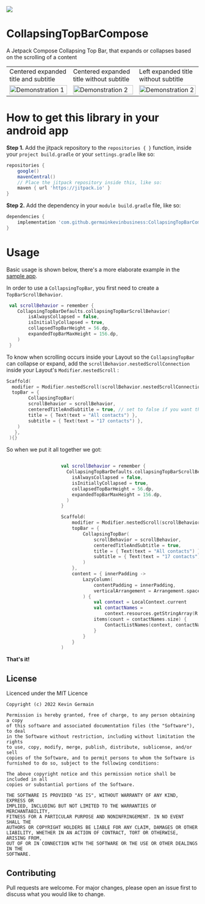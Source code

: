 [![](https://jitpack.io/v/germainkevinbusiness/CollapsingTopBarCompose.svg)](https://jitpack.io/#germainkevinbusiness/CollapsingTopBarCompose)
# CollapsingTopBarCompose
A Jetpack Compose Collapsing Top Bar, that expands or collapses based on the scrolling of a content

<table>
  <tr>
    <td>Centered expanded title and subtitle</td>
     <td>Centered expanded title without subtitle</td>
    <td>Left expanded title without subtitle</td>
  </tr>
  <tr>
    <td valign="top"><img src="https://user-images.githubusercontent.com/83923717/170046931-3f9cf06e-9476-4ea1-a932-34d3197a47df.gif" alt="Demonstration 1" width="100%" height="auto"/></td>
    <td valign="top"><img src="https://user-images.githubusercontent.com/83923717/170036886-f340d845-b5f8-475d-93ea-709652aa6ad6.gif" alt="Demonstration 2" width="100%" height="auto"/></td>
    <td valign="top"><img src="https://user-images.githubusercontent.com/83923717/170043487-5e78724b-bd66-4617-b703-624281d49c2a.gif" alt="Demonstration 2" width="100%" height="auto"/></td>
  </tr>
 </table>

# How to get this library in your android app

**Step 1.** Add the jitpack repository to the ``repositories { }``  function, inside
your ``project build.gradle`` or your ``settings.gradle`` like so:

```groovy
repositories {
    google()
    mavenCentral()
    // Place the jitpack repository inside this, like so:
    maven { url 'https://jitpack.io' }
}
```

**Step 2.** Add the dependency in your ``` module build.gradle ``` file, like so:

```groovy
dependencies {
    implementation 'com.github.germainkevinbusiness:CollapsingTopBarCompose:1.0.0-alpha05'
}
```

# Usage
Basic usage is shown below, there's a more elaborate example in
the [sample app](https://github.com/germainkevinbusiness/CollapsingTopBarCompose/blob/master/app/src/main/java/com/germainkevin/collapsingtopbarcompose/MainActivity.kt).


In order to use a ```CollapsingTopBar```, you first need to create a ```TopBarScrollBehavior```.
```kotlin
 val scrollBehavior = remember { 
    CollapsingTopBarDefaults.collapsingTopBarScrollBehavior(
        isAlwaysCollapsed = false,
        isInitiallyCollapsed = true,
        collapsedTopBarHeight = 56.dp,
        expandedTopBarMaxHeight = 156.dp,
    ) 
 }
```
To know when scrolling occurs inside your Layout so the ```CollapsingTopBar``` can collapse or expand, add the ```scrollBehavior.nestedScrollConnection``` inside your Layout's  ```Modifier.nestedScroll``` :
```kotlin
Scaffold(
  modifier = Modifier.nestedScroll(scrollBehavior.nestedScrollConnection),
  topBar = {
        CollapsingTopBar(
        scrollBehavior = scrollBehavior,
        centeredTitleAndSubtitle = true, // set to false if you want the expanded title and subtitle to be at the left instead
        title = { Text(text = "All contacts") },
        subtitle = { Text(text = "17 contacts") },
    )
   },
 ){}
```

So when we put it all together we got:

```kotlin

                    val scrollBehavior = remember {
                      CollapsingTopBarDefaults.collapsingTopBarScrollBehavior(
                        isAlwaysCollapsed = false,
                        isInitiallyCollapsed = true,
                        collapsedTopBarHeight = 56.dp,
                        expandedTopBarMaxHeight = 156.dp,
                      )
                    }

                    Scaffold(
                        modifier = Modifier.nestedScroll(scrollBehavior.nestedScrollConnection),
                        topBar = {
                            CollapsingTopBar(
                                scrollBehavior = scrollBehavior,
                                centeredTitleAndSubtitle = true,
                                title = { Text(text = "All contacts") },
                                subtitle = { Text(text = "17 contacts") },
                            )
                        },
                        content = { innerPadding ->
                            LazyColumn(
                                contentPadding = innerPadding,
                                verticalArrangement = Arrangement.spacedBy(8.dp)
                            ) {
                                val context = LocalContext.current
                                val contactNames =
                                    context.resources.getStringArray(R.array.contactNames)
                                items(count = contactNames.size) {
                                    ContactListNames(context, contactNames[it])
                                }
                            }
                        }
                    )
```

**That's it!**

## License

Licenced under the MIT Licence

```
Copyright (c) 2022 Kevin Germain

Permission is hereby granted, free of charge, to any person obtaining a copy
of this software and associated documentation files (the "Software"), to deal
in the Software without restriction, including without limitation the rights
to use, copy, modify, merge, publish, distribute, sublicense, and/or sell
copies of the Software, and to permit persons to whom the Software is
furnished to do so, subject to the following conditions:

The above copyright notice and this permission notice shall be included in all
copies or substantial portions of the Software.

THE SOFTWARE IS PROVIDED "AS IS", WITHOUT WARRANTY OF ANY KIND, EXPRESS OR
IMPLIED, INCLUDING BUT NOT LIMITED TO THE WARRANTIES OF MERCHANTABILITY,
FITNESS FOR A PARTICULAR PURPOSE AND NONINFRINGEMENT. IN NO EVENT SHALL THE
AUTHORS OR COPYRIGHT HOLDERS BE LIABLE FOR ANY CLAIM, DAMAGES OR OTHER
LIABILITY, WHETHER IN AN ACTION OF CONTRACT, TORT OR OTHERWISE, ARISING FROM,
OUT OF OR IN CONNECTION WITH THE SOFTWARE OR THE USE OR OTHER DEALINGS IN THE
SOFTWARE.
```

## Contributing

Pull requests are welcome. For major changes, please open an issue first to discuss what you would
like to change.

